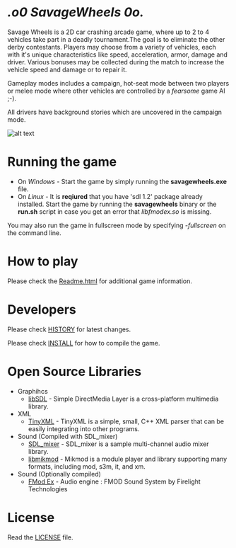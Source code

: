 _.o0 SavageWheels 0o._
==========================

Savage Wheels is a 2D car crashing arcade game, where up to 2 to 4 vehicles take part in a deadly tournament.The goal is to eliminate the other derby contestants. Players may choose from a variety of vehicles, each with it's unique characteristics like speed, acceleration, armor, damage and driver. Various bonuses may be collected during the match to increase the vehicle speed and damage or to repair it.

Gameplay modes includes a campaign, hot-seat mode between two players or melee mode where other vehicles are controlled by a _fearsome_ game AI ;-).

All drivers have background stories which are uncovered in the campaign mode.


![alt text](http://i.imgur.com/09h8j1M.jpg "Gameplay screenshot")

# Running the game

  * On *Windows* - Start the game by simply running the **savagewheels.exe** file.
  * On *Linux* - It is **reqiured** that you have 'sdl 1.2' package already installed. Start the game by running the **savagewheels** binary or the **run.sh** script in case you get an error that *libfmodex.so* is missing.

  You may also run the game in fullscreen mode by specifying *-fullscreen* on the command line.

# How to play

Please check the [Readme.html](http://htmlpreview.github.io/?https://github.com/petarov/savagewheels/blob/master/bin/Readme.html) for additional game information.

# Developers

Please check [HISTORY](HISTORY) for latest changes.

Please check [INSTALL](INSTALL.md) for how to compile the game.

# Open Source Libraries
  * Graphihcs
    * [libSDL](http://www.libsdl.org/) - Simple DirectMedia Layer is a cross-platform multimedia library.
  * XML
    * [TinyXML](http://www.grinninglizard.com/tinyxml/) - TinyXML is a simple, small, C++ XML parser that can be easily integrating into other programs.
  * Sound (Compiled with SDL_mixer)
    * [SDL_mixer](http://www.libsdl.org/projects/SDL_mixer/) - SDL_mixer is a sample multi-channel audio mixer library.
    * [libmikmod](http://mikmod.shlomifish.org/) - Mikmod is a module player and library supporting many formats, including mod, s3m, it, and xm.
  * Sound (Optionally compiled)
    * [FMod Ex](http://www.fmod.org/fmod-sales.html) - Audio engine : FMOD Sound System by Firelight Technologies  

# License

Read the [LICENSE](LICENSE) file.
